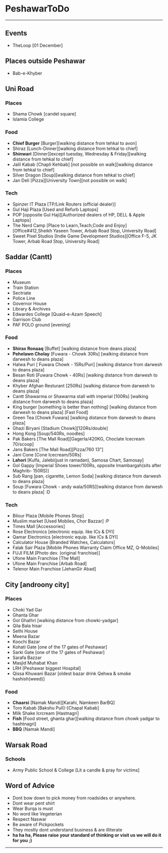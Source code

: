 # PeshawarToDo
-----------------------------------------------------------------------------------------------------------
## Events
- TheLoop [01 December]

## Places outside Peshawar
- Bab-e-Khyber


## Uni Road
### Places
- Shama Chowk [candel square] 
- Islamia College 

### Food
- **Chief Burger** [Burger][walking distance from tehkal to avon]
- Shiraz [Lunch-Dinner][walking distance from tehkal to chief]
- **Shinwari** [Dinner][except tuesday, Wednesday & Friday][walking distance from tehkal to chief]
- Jalil Kabab [Chapli Kehbab] [not possible on walk][walking distance from tehkal to chief]
- Silver Dragon [Soup][walking distance from tehkal to chief]
- Jan Deli [Pizza][University Town][not possible on walk]

### Tech
- Spinzer IT Plaza [TP/Link Routers (official dealer)]
- Gul Haji Plaza [Used and Refurb Laptops]
- POP [opposite Gul Haji][Authorized dealers of HP, DELL & Apple Laptops]
- The Nerd Camp [Place to Learn,Teach,Code and Enjoy][Office#412,Sheikh Yaseen Tower, Arbab Road Stop, University Road]
- Sweet Pixel Studios [Indie Game Development Studios][Office F-5, JK Tower, Arbab Road Stop, University Road]

## Saddar (Cantt)
### Places
- Museum
- Train Station
- Sectriate
- Police Line
- Governor House
- Library & Archives
- Edwardes College [Quaid-e-Azam Speech]
- Garrison Club 
- PAF POLO ground [evening]

### Food
- **Shirax Ronaaq** [Buffet] [walking distance from deans plaza]
- **Pehelawn Cholay** [Fuwara - Chowk 30Rs] [walking distance from darwesh to deans plaza]
- Halwa Puri [ Fuwara Chowk - 15Rs/Puri] [walking distance from darwesh to deans plaza]
- Besan Roti [Fuwara Chowk - 40Rs] [walking distance from darwesh to deans plaza]
- Khyber Afghan Resturant [250Rs] [walking distance from darwesh to deans plaza]
- Cantt Shawarma or Shawarma stall with imperial [100Rs] [walking distance from darwesh to deans plaza]
- King burger [something is better than nothing] [walking distance from darwesh to deans plaza] [Fast Food]
- Green Tea [Chowk Fuwara] [walking distance from darwesh to deans plaza]
- Ghazi Biryani [Stadium Chowk][120Rs/double]
- Hong Kong [Soup/540Rs, noodles]
- Pak Bakers [The Mall Road][Gagerla/420KG, Choclate Icecream 70/scoop]
- Jans Bakers [The Mall Road][Pizza/760 13"]
- Jani Cone [Cone Icecream/50Rs]
- **Lahori** [Kulfa, Jalebi(just in ramadan), Samosa Chart, Samosay]
- Gol Gappy [Imperial Shoes tower/100Rs, opposite Imambargah(sits after Maghrib- 150RS)]
- Sub Rang [pan, cigarette, Lemon Soda] [walking distance from darwesh to deans plaza]
- Soup [Fuwara Chowk - andy wala/50RS][walking distance from darwesh to deans plaza] :D

### Tech
- Bilour Plaza [Mobile Phones Shop]
- Muslim market [Used Mobiles, Chor Bazzar] :P
- Times Mall [Accessories]
- Rose Electronics [electronic equip. like ICs & DYI]
- Qamar Electronics [electronic equip. like ICs & DYI]
- Calculator House [Branded Watches, Calculators]
- Falak Sair Plaza [Mobile Phones Warranty Claim Office MZ, Q-Mobiles]
- FUJI FILM [Photo dev. (original franchise)]
- Ufone Main Franchise [The Mall]
- Ufone Main Franchise [Arbab Road]
- Telenor Main Franchise [JehanGir Abad]

## City [androony city]
### Places
- Choki Yad Gar
- Ghanta Ghar
- Gol Ghathri [walking distance from chowki-yadgar]
- Qila Bala hisar
- Sethi House
- Meena Bazar
- Koochi Bazar
- Kohati Gate [one of the 17 gates of Peshawar]
- Sarki Gate [one of the 17 gates of Peshawar]
- Sarafa Bazzar
- Masjid Muhabat Khan
- LRH [Peshawar biggest Hospital]
- Qissa Khuwani Bazar [oldest bazar drink Qehwa & smoke hashish(weed)]

### Food
- **Chaarsi** [Namak Mandi][Karahi, Namkeen BarBQ]
- Toro Kabab [Bakshu Pull]-[Chapal Kabab]
- Milk Shake Icrcream [Hastnagri]
- **Fish** [Food street, ghanta ghar][walking distance from chowk yadgar to hashtnagri]
- **BBQ** [Namak Mandi]


## Warsak Road
### Schools
- Army Public School & College [Lit a candle & pray for victims]

## Word of Advice
- Dont bow down to pick money from roadsides or anywhere.
- Dont wear pent shirt
- Wear Burqa is must
- No word like Vegeterian
- Respect Naswar
- Be aware of Pickpockets
- They mostly dont understand business & are illiterate
- **ha ha ha, Please raise your standard of thinking or visit us we will do it for you ;)**

--------------------------------------------------------------------------------------------------
